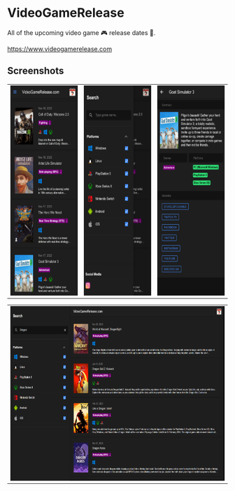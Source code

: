 # VideoGameRelease
All of the upcoming video game 🎮 release dates 📆.

https://www.videogamerelease.com

## Screenshots

<table>
    <tr>
        <td valign="top"><img src="https://github.com/stylianosnicoletti/VideoGameRelease/blob/main/screenshots/5.png" width="216" height="480"></td>
        <td valign="top"><img src="https://github.com/stylianosnicoletti/VideoGameRelease/blob/main/screenshots/2.png" width="216" height="480"></td>
        <td valign="top"><img src="https://github.com/stylianosnicoletti/VideoGameRelease/blob/main/screenshots/4.png" width="216" height="480"></td>
    </tr>
 </table>
 <table>
    <tr>
        <td valign="top"><img src="https://github.com/stylianosnicoletti/VideoGameRelease/blob/main/screenshots/1.png" width="704" height="399"></td>
    </tr>
</table>
